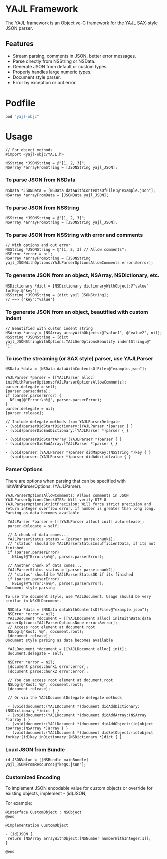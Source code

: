 # YAJL Framework

The YAJL framework is an Objective-C framework for the [YAJL](http://lloyd.github.com/yajl/) SAX-style JSON parser.

## Features

- Stream parsing, comments in JSON, better error messages.
- Parse directly from NSString or NSData.
- Generate JSON from default or custom types.
- Properly handles large numeric types.
- Document style parser.
- Error by exception or out error.

# Podfile

```ruby
pod "yajl-objc"
```

# Usage

```objc
// For object methods
#import <yajl-objc/YAJL.h>
```

```objc
NSString *JSONString = @"[1, 2, 3]";
NSArray *arrayFromString = [JSONString yajl_JSON];
```

### To parse JSON from NSData

```objc
NSData *JSONData = [NSData dataWithContentsOfFile:@"example.json"];
NSArray *arrayFromData = [JSONData yajl_JSON];
```

### To parse JSON from NSString

```objc
NSString *JSONString = @"[1, 2, 3]";
NSArray *arrayFromString = [JSONString yajl_JSON];
```

### To parse JSON from NSString with error and comments

```objc
// With options and out error
NSString *JSONString = @"[1, 2, 3] // Allow comments";
NSError *error = nil;
NSArray *arrayFromString = [JSONString yajl_JSONWithOptions:YAJLParserOptionsAllowComments error:&error];
```

### To generate JSON from an object, NSArray, NSDictionary, etc.

```objc
NSDictionary *dict = [NSDictionary dictionaryWithObject:@"value" forKey:@"key"];
NSString *JSONString = [dict yajl_JSONString];
// ==> {"key":"value"}
```

### To generate JSON from an object, beautified with custom indent

```objc
// Beautified with custon indent string
NSArray *array = [NSArray arrayWithObjects:@"value1", @"value2", nil];
NSString *JSONString = [dict yajl_JSONStringWithOptions:YAJLGenOptionsBeautify indentString:@"    "];
```

### To use the streaming (or SAX style) parser, use YAJLParser

```objc
NSData *data = [NSData dataWithContentsOfFile:@"example.json"];

YAJLParser *parser = [[YAJLParser alloc] initWithParserOptions:YAJLParserOptionsAllowComments];
parser.delegate = self;
[parser parse:data];
if (parser.parserError) {
  NSLog(@"Error:\n%@", parser.parserError);
}
parser.delegate = nil;
[parser release];

// Include delegate methods from YAJLParserDelegate
- (void)parserDidStartDictionary:(YAJLParser *)parser { }
- (void)parserDidEndDictionary:(YAJLParser *)parser { }

- (void)parserDidStartArray:(YAJLParser *)parser { }
- (void)parserDidEndArray:(YAJLParser *)parser { }

- (void)parser:(YAJLParser *)parser didMapKey:(NSString *)key { }
- (void)parser:(YAJLParser *)parser didAdd:(id)value { }
```

### Parser Options

There are options when parsing that can be specified with initWithParserOptions: (YAJLParser).

```objc
YAJLParserOptionsAllowComments: Allows comments in JSON
YAJLParserOptionsCheckUTF8: Will verify UTF-8
YAJLParserOptionsStrictPrecision: Will force strict precision and return integer overflow error, if number is greater than long long.
Parsing as data becomes available

 YAJLParser *parser = [[[YAJLParser alloc] init] autorelease];
 parser.delegate = self;

 // A chunk of data comes...
 YAJLParserStatus status = [parser parse:chunk1];
 // 'status' should be YAJLParserStatusInsufficientData, if its not finished
 if (parser.parserError)
   NSLog(@"Error:\n%@", parser.parserError);

 // Another chunk of data comes...
 YAJLParserStatus status = [parser parse:chunk2];
 // 'status' should be YAJLParserStatusOK if its finished
 if (parser.parserError)
   NSLog(@"Error:\n%@", parser.parserError);
Document style parsing

To use the document style, use YAJLDocument. Usage should be very similar to NSXMLDocument.

 NSData *data = [NSData dataWithContentsOfFile:@"example.json"];
 NSError *error = nil;
 YAJLDocument *document = [[YAJLDocument alloc] initWithData:data parserOptions:YAJLParserOptionsNone error:&error];
 // Access root element at document.root
 NSLog(@"Root: %@", document.root);
 [document release];
Document style parsing as data becomes available

 YAJLDocument *document = [[YAJLDocument alloc] init];
 document.delegate = self;

 NSError *error = nil;
 [document parse:chunk1 error:error];
 [document parse:chunk2 error:error];

 // You can access root element at document.root
 NSLog(@"Root: %@", document.root);
 [document release];

 // Or via the YAJLDocumentDelegate delegate methods

 - (void)document:(YAJLDocument *)document didAddDictionary:(NSDictionary *)dict { }
 - (void)document:(YAJLDocument *)document didAddArray:(NSArray *)array { }
 - (void)document:(YAJLDocument *)document didAddObject:(id)object toArray:(NSArray *)array { }
 - (void)document:(YAJLDocument *)document didSetObject:(id)object forKey:(id)key inDictionary:(NSDictionary *)dict { }
```

### Load JSON from Bundle

```objc
id JSONValue = [[NSBundle mainBundle] yajl_JSONFromResource:@"kegs.json"];
```

### Customized Encoding

To implement JSON encodable value for custom objects or override for existing objects, implement - (id)JSON;

For example:

```
@interface CustomObject : NSObject
@end

@implementation CustomObject

- (id)JSON {
 return [NSArray arrayWithObject:[NSNumber numberWithInteger:1]];
}

@end
```
